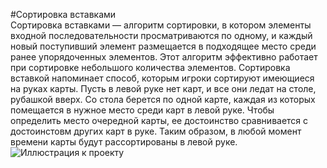 #Сортировка вставками  
Сортировка вставками — алгоритм сортировки, в котором элементы входной последовательности просматриваются по одному, и каждый новый поступивший элемент размещается в подходящее место среди ранее упорядоченных элементов. Этот алгоритм эффективно работает при сортировке небольшого количества элементов. Сортировка вставкой напоминает способ, которым игроки сортируют имеющиеся на руках карты. 
Пусть в левой руке нет карт, и все они ледат на столе, рубашкой вверх. Со стола берется по одной карте, каждая из которых помещается в нужное место среди карт в левой руке. Чтобы определить место очередной карты, ее достоинство сравнивается с достоинстовм других карт в руке. Таким образом, в любой момент времени карты будут рассортированы в левой руке.  
![Иллюстрация к проекту](https://miro.medium.com/max/640/1*BLdlhPXzSRQr6IX7HIUB1Q.gif)

